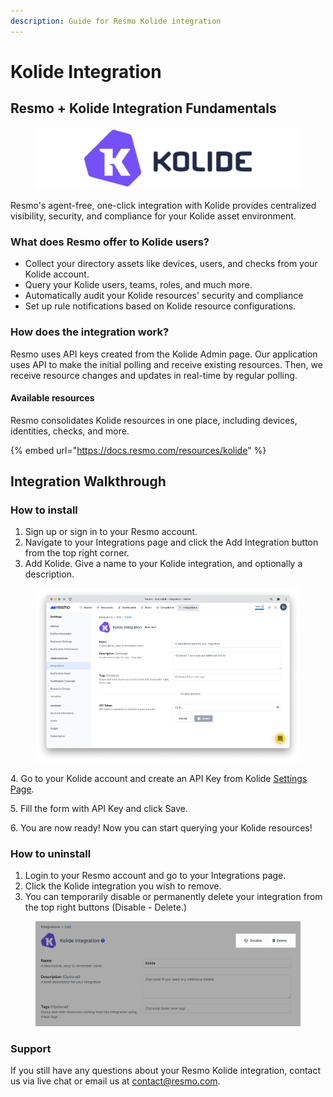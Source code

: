 ```yaml
---
description: Guide for Resmo Kolide integration
---
```


# Kolide Integration

## Resmo + Kolide Integration Fundamentals

<figure><img src="../.gitbook/assets/kolide-logo.png" alt=""><figcaption></figcaption></figure>

Resmo's agent-free, one-click integration with Kolide provides centralized visibility, security, and compliance for your Kolide asset environment.

### What does Resmo offer to Kolide users?

* Collect your directory assets like devices, users, and checks from your Kolide account.
* Query your Kolide users, teams, roles, and much more.
* Automatically audit your Kolide resources' security and compliance
* Set up rule notifications based on Kolide resource configurations.

### How does the integration work?

Resmo uses API keys created from the Kolide Admin page. Our application uses API to make the initial polling and receive existing resources. Then, we receive resource changes and updates in real-time by regular polling.

#### Available resources

Resmo consolidates Kolide resources in one place, including devices, identities, checks, and more.

{% embed url="https://docs.resmo.com/resources/kolide" %}

## Integration Walkthrough

### How to install

1. Sign up or sign in to your Resmo account.
2. Navigate to your Integrations page and click the Add Integration button from the top right corner.
3. Add Kolide. Give a name to your Kolide integration, and optionally a description.

<figure><img src="../.gitbook/assets/kolide-integration.png" alt=""><figcaption></figcaption></figure>

4\. Go to your Kolide account and create an API Key from Kolide [Settings Page](https://k2.kolide.com/x/settings/admin/api).

5\. Fill the form with API Key and click Save.

6\. You are now ready! Now you can start querying your Kolide resources!

### How to uninstall

1. Login to your Resmo account and go to your Integrations page.
2. Click the Kolide integration you wish to remove.
3. You can temporarily disable or permanently delete your integration from the top right buttons (Disable - Delete.)&#x20;

<figure><img src="../.gitbook/assets/kolide-config.png" alt=""><figcaption></figcaption></figure>

### Support

If you still have any questions about your Resmo Kolide integration, contact us via live chat or email us at contact@resmo.com.
